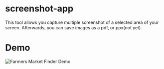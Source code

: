 # screenshot-app

This tool allows you capture multiple screenshot of a selected area of your screen. Afterwards, you can save images as a pdf, or ppx(not yet).

# Demo

![Farmers Market Finder Demo](demo/demo.gif)
